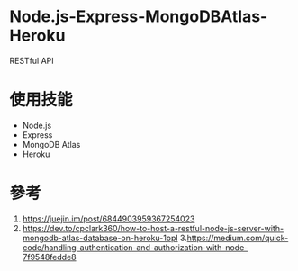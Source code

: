# Node.js-Express-MongoDBAtlas-Heroku

RESTful API

# 使用技能

- Node.js
- Express
- MongoDB Atlas
- Heroku

# 參考

1. https://juejin.im/post/6844903959367254023
2. https://dev.to/cpclark360/how-to-host-a-restful-node-js-server-with-mongodb-atlas-database-on-heroku-1opl 3.https://medium.com/quick-code/handling-authentication-and-authorization-with-node-7f9548fedde8
